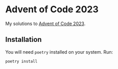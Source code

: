 # Advent of Code 2023

My solutions to [Advent of Code 2023](https://adventofcode.com/2023).


## Installation

You will need `poetry` installed on your system. Run:

```sh
poetry install
```
